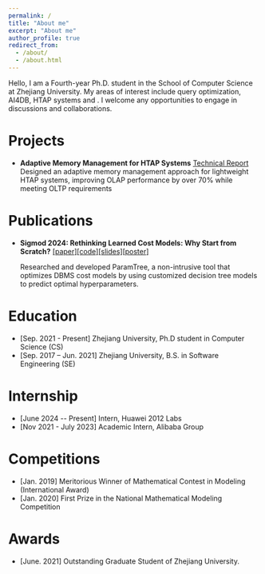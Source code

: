 ```yaml
---
permalink: /
title: "About me"
excerpt: "About me"
author_profile: true
redirect_from: 
  - /about/
  - /about.html
---
```


Hello, I am a Fourth-year Ph.D. student in the School of Computer Science at Zhejiang University. My areas of interest include query optimization, AI4DB, HTAP systems and . I welcome any opportunities to engage in discussions and collaborations.

Projects
======
- **Adaptive Memory Management for HTAP Systems** [Technical Report](files/tech_report.pdf)
 Designed an adaptive memory management approach for lightweight HTAP systems, improving OLAP performance by over 70\% while meeting OLTP requirements

Publications
======
- **Sigmod 2024: Rethinking Learned Cost Models: Why Start from Scratch?**
[[paper]](https://dl.acm.org/doi/10.1145/3626769#artseq-00001)[[code]](https://github.com/yplusone/ParamTree)[[slides]](files/ParamTree_4.0.pptx)[[poster]](files/poster.pdf)

  Researched and developed ParamTree, a non-intrusive tool that optimizes DBMS cost models by using customized decision tree models to predict optimal hyperparameters.

Education
======
- [Sep. 2021 - Present] Zhejiang University, Ph.D student in Computer Science (CS)
- [Sep. 2017 – Jun. 2021] Zhejiang University, B.S. in Software Engineering (SE)

Internship
======
- [June 2024 -- Present] Intern, Huawei 2012 Labs
- [Nov 2021 - July 2023] Academic Intern, Alibaba Group

Competitions
======
- [Jan. 2019] Meritorious Winner of Mathematical Contest in Modeling (International Award)
- [Jan. 2020] First Prize in the National Mathematical Modeling Competition

Awards
======
- [June. 2021] Outstanding Graduate Student of Zhejiang University.
